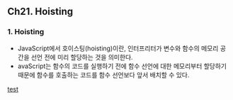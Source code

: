 ## Ch21. Hoisting


### 1. Hoisting
- JavaScript에서 호이스팅(hoisting)이란, 인터프리터가 변수와 함수의 메모리 공간을 선언 전에 미리 할당하는 것을 의미한다. 
- avaScript는 함수의 코드를 실행하기 전에 함수 선언에 대한 메모리부터 할당하기 때문에 함수를 호출하는 코드를 함수 선언보다 앞서 배치할 수 있다.


[test](./index.js)